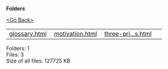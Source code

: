 **Folders**

[&lt;Go Back&gt;](../right.html)

<table><tbody><tr class="odd"><td><a href="glossary.html">glossary.html</a> </td><td><a href="motivation.html">motivation.html</a> </td><td><a href="three-principles.html">three-pri...s.html</a> </td><td></td></tr></tbody></table>

Folders: 1  
Files: 3  
Size of all files: 127725 KB
